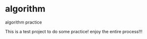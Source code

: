 # algorithm
algorithm practice

This is a test project to do some practice!
enjoy the entire process!!!
